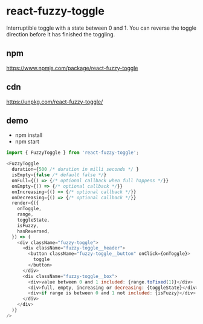 # react-fuzzy-toggle

Interruptible toggle with a state between 0 and 1. 
You can reverse the toggle direction before it has finished the toggling.

## npm

https://www.npmjs.com/package/react-fuzzy-toggle

## cdn

https://unpkg.com/react-fuzzy-toggle/


## demo

* npm install
* npm start

```js
import { FuzzyToggle } from 'react-fuzzy-toggle';

<FuzzyToggle
  duration={500 /* duration in milli seconds */ }
  isEmpty={false /* default false */}
  onFull={() => {/* optional callback when full happens */}}
  onEmpty={() => {/* optional callback */}}
  onIncreasing={() => {/* optional callback */}}
  onDecreasing={() => {/* optional callback */}}
  render={({ 
    onToggle, 
    range, 
    toggleState, 
    isFuzzy,
    hasReversed, 
  }) => (
    <div className="fuzzy-toggle">
      <div className="fuzzy-toggle__header">
        <button className="fuzzy-toggle__button" onClick={onToggle}>
          toggle
        </button>
      </div>
      <div className="fuzzy-toggle__box">
        <div>value between 0 and 1 included: {range.toFixed(1)}</div>
        <div>full, empty, increasing or decreasing: {toggleState}</div>
        <div>if range is between 0 and 1 not included: {isFuzzy}</div>
      </div>
    </div>
  )}
/>
```
